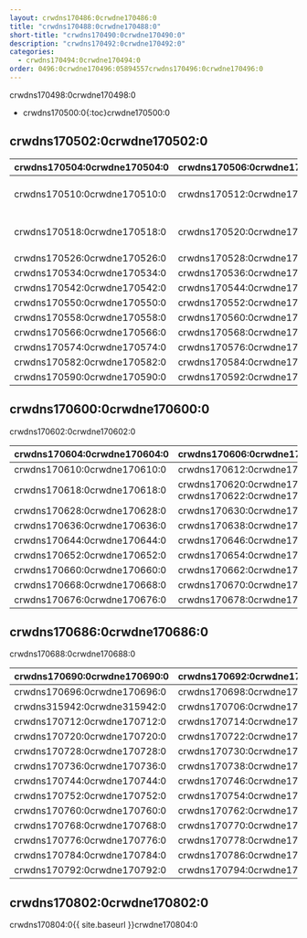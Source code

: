 ```yaml
---
layout: crwdns170486:0crwdne170486:0
title: "crwdns170488:0crwdne170488:0"
short-title: "crwdns170490:0crwdne170490:0"
description: "crwdns170492:0crwdne170492:0"
categories:
  - crwdns170494:0crwdne170494:0
order: 0496:0crwdne170496:05894557crwdns170496:0crwdne170496:0
---
```


crwdns170498:0crwdne170498:0

* crwdns170500:0{:toc}crwdne170500:0

## crwdns170502:0crwdne170502:0

| crwdns170504:0crwdne170504:0 | crwdns170506:0crwdne170506:0 | crwdns170508:0crwdne170508:0                                                   |
| ---------------------------- | ---------------------------- | ------------------------------------------------------------------------------ |
| crwdns170510:0crwdne170510:0 | crwdns170512:0crwdne170512:0 | [crwdns170516:0crwdne170516:0](crwdns170514:0{{ site.baseurl }}crwdne170514:0) |
| crwdns170518:0crwdne170518:0 | crwdns170520:0crwdne170520:0 | [crwdns170524:0crwdne170524:0](crwdns170522:0{{ site.baseurl }}crwdne170522:0) |
| crwdns170526:0crwdne170526:0 | crwdns170528:0crwdne170528:0 | [crwdns170532:0crwdne170532:0](crwdns170530:0crwdne170530:0)                   |
| crwdns170534:0crwdne170534:0 | crwdns170536:0crwdne170536:0 | [crwdns170540:0crwdne170540:0](crwdns170538:0crwdne170538:0)                   |
| crwdns170542:0crwdne170542:0 | crwdns170544:0crwdne170544:0 | [crwdns170548:0crwdne170548:0](crwdns170546:0crwdne170546:0)                   |
| crwdns170550:0crwdne170550:0 | crwdns170552:0crwdne170552:0 | [crwdns170556:0crwdne170556:0](crwdns170554:0crwdne170554:0)                   |
| crwdns170558:0crwdne170558:0 | crwdns170560:0crwdne170560:0 | [crwdns170564:0crwdne170564:0](crwdns170562:0crwdne170562:0)                   |
| crwdns170566:0crwdne170566:0 | crwdns170568:0crwdne170568:0 | [crwdns170572:0crwdne170572:0](crwdns170570:0crwdne170570:0)                   |
| crwdns170574:0crwdne170574:0 | crwdns170576:0crwdne170576:0 | [crwdns170580:0crwdne170580:0](crwdns170578:0crwdne170578:0)                   |
| crwdns170582:0crwdne170582:0 | crwdns170584:0crwdne170584:0 | [crwdns170588:0crwdne170588:0](crwdns170586:0crwdne170586:0)                   |
| crwdns170590:0crwdne170590:0 | crwdns170592:0crwdne170592:0 | [crwdns170596:0crwdne170596:0](crwdns170594:0crwdne170594:0)                   | crwdns170598:0crwdne170598:0 

## crwdns170600:0crwdne170600:0

crwdns170602:0crwdne170602:0

| crwdns170604:0crwdne170604:0 | crwdns170606:0crwdne170606:0                              | crwdns170608:0crwdne170608:0                                 |
| ---------------------------- | --------------------------------------------------------- | ------------------------------------------------------------ |
| crwdns170610:0crwdne170610:0 | crwdns170612:0crwdne170612:0                              | [crwdns170616:0crwdne170616:0](crwdns170614:0crwdne170614:0) |
| crwdns170618:0crwdne170618:0 | crwdns170620:0crwdne170620:0 crwdns170622:0crwdne170622:0 | [crwdns170626:0crwdne170626:0](crwdns170624:0crwdne170624:0) |
| crwdns170628:0crwdne170628:0 | crwdns170630:0crwdne170630:0                              | [crwdns170634:0crwdne170634:0](crwdns170632:0crwdne170632:0) |
| crwdns170636:0crwdne170636:0 | crwdns170638:0crwdne170638:0                              | [crwdns170642:0crwdne170642:0](crwdns170640:0crwdne170640:0) |
| crwdns170644:0crwdne170644:0 | crwdns170646:0crwdne170646:0                              | [crwdns170650:0crwdne170650:0](crwdns303772:0crwdne303772:0) |
| crwdns170652:0crwdne170652:0 | crwdns170654:0crwdne170654:0                              | [crwdns170658:0crwdne170658:0](crwdns170656:0crwdne170656:0) |
| crwdns170660:0crwdne170660:0 | crwdns170662:0crwdne170662:0                              | [crwdns170666:0crwdne170666:0](crwdns170664:0crwdne170664:0) |
| crwdns170668:0crwdne170668:0 | crwdns170670:0crwdne170670:0                              | [crwdns170674:0crwdne170674:0](crwdns170672:0crwdne170672:0) |
| crwdns170676:0crwdne170676:0 | crwdns170678:0crwdne170678:0                              | [crwdns170682:0crwdne170682:0](crwdns170680:0crwdne170680:0) | crwdns170684:0crwdne170684:0 

## crwdns170686:0crwdne170686:0

crwdns170688:0crwdne170688:0

| crwdns170690:0crwdne170690:0 | crwdns170692:0crwdne170692:0 | crwdns170694:0crwdne170694:0                                 |
| ---------------------------- | ---------------------------- | ------------------------------------------------------------ |
| crwdns170696:0crwdne170696:0 | crwdns170698:0crwdne170698:0 | [crwdns170702:0crwdne170702:0](crwdns170700:0crwdne170700:0) |
| crwdns315942:0crwdne315942:0 | crwdns170706:0crwdne170706:0 | [crwdns170710:0crwdne170710:0](crwdns170708:0crwdne170708:0) |
| crwdns170712:0crwdne170712:0 | crwdns170714:0crwdne170714:0 | [crwdns170718:0crwdne170718:0](crwdns170716:0crwdne170716:0) |
| crwdns170720:0crwdne170720:0 | crwdns170722:0crwdne170722:0 | [crwdns170726:0crwdne170726:0](crwdns170724:0crwdne170724:0) |
| crwdns170728:0crwdne170728:0 | crwdns170730:0crwdne170730:0 | [crwdns170734:0crwdne170734:0](crwdns170732:0crwdne170732:0) |
| crwdns170736:0crwdne170736:0 | crwdns170738:0crwdne170738:0 | [crwdns170742:0crwdne170742:0](crwdns170740:0crwdne170740:0) |
| crwdns170744:0crwdne170744:0 | crwdns170746:0crwdne170746:0 | [crwdns170750:0crwdne170750:0](crwdns170748:0crwdne170748:0) |
| crwdns170752:0crwdne170752:0 | crwdns170754:0crwdne170754:0 | [crwdns170758:0crwdne170758:0](crwdns170756:0crwdne170756:0) |
| crwdns170760:0crwdne170760:0 | crwdns170762:0crwdne170762:0 | [crwdns170766:0crwdne170766:0](crwdns170764:0crwdne170764:0) |
| crwdns170768:0crwdne170768:0 | crwdns170770:0crwdne170770:0 | [crwdns170774:0crwdne170774:0](crwdns170772:0crwdne170772:0) |
| crwdns170776:0crwdne170776:0 | crwdns170778:0crwdne170778:0 | [crwdns170782:0crwdne170782:0](crwdns170780:0crwdne170780:0) |
| crwdns170784:0crwdne170784:0 | crwdns170786:0crwdne170786:0 | [crwdns170790:0crwdne170790:0](crwdns170788:0crwdne170788:0) |
| crwdns170792:0crwdne170792:0 | crwdns170794:0crwdne170794:0 | [crwdns170798:0crwdne170798:0](crwdns170796:0crwdne170796:0) | crwdns170800:0crwdne170800:0 

## crwdns170802:0crwdne170802:0

crwdns170804:0{{ site.baseurl }}crwdne170804:0